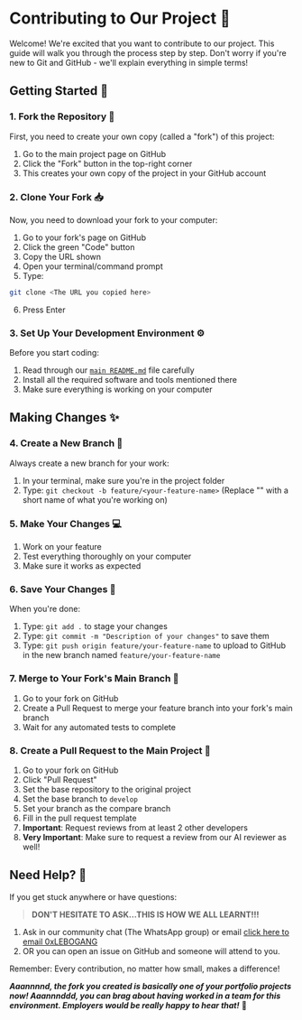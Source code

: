 # Contributing to Our Project 🚀

Welcome! We're excited that you want to contribute to our project. This guide will walk you through the process step by step. Don't worry if you're new to Git and GitHub - we'll explain everything in simple terms!

## Getting Started 🎯

### 1. Fork the Repository 🍴

First, you need to create your own copy (called a "fork") of this project:

1. Go to the main project page on GitHub
2. Click the "Fork" button in the top-right corner
3. This creates your own copy of the project in your GitHub account

### 2. Clone Your Fork 📥

Now, you need to download your fork to your computer:

1. Go to your fork's page on GitHub
2. Click the green "Code" button
3. Copy the URL shown
4. Open your terminal/command prompt
5. Type:

```bash
git clone <The URL you copied here>
```

6. Press Enter

### 3. Set Up Your Development Environment ⚙️

Before you start coding:

1. Read through our [`main README.md`](./README.md) file carefully
2. Install all the required software and tools mentioned there
3. Make sure everything is working on your computer

## Making Changes ✨

### 4. Create a New Branch 🌿

Always create a new branch for your work:

1. In your terminal, make sure you're in the project folder
2. Type: `git checkout -b feature/<your-feature-name>`
   (Replace "<your-feature-name>" with a short name of what you're working on)

### 5. Make Your Changes 💻

1. Work on your feature
2. Test everything thoroughly on your computer
3. Make sure it works as expected

### 6. Save Your Changes 💾

When you're done:

1. Type: `git add .` to stage your changes
2. Type: `git commit -m "Description of your changes"` to save them
3. Type: `git push origin feature/your-feature-name` to upload to GitHub in the new branch named `feature/your-feature-name`

### 7. Merge to Your Fork's Main Branch 🔄

1. Go to your fork on GitHub
2. Create a Pull Request to merge your feature branch into your fork's main branch
3. Wait for any automated tests to complete

### 8. Create a Pull Request to the Main Project 🎉

1. Go to your fork on GitHub
2. Click "Pull Request"
3. Set the base repository to the original project
4. Set the base branch to `develop`
5. Set your branch as the compare branch
6. Fill in the pull request template
7. **Important**: Request reviews from at least 2 other developers
8. **Very Important**: Make sure to request a review from our AI reviewer as well!

## Need Help? 🤝

If you get stuck anywhere or have questions:

> **DON'T HESITATE TO ASK...THIS IS HOW WE ALL LEARNT!!!**

1. Ask in our community chat (The WhatsApp group) or email [click here to email 0xLEBOGANG](mailto:dev.phoshoko.ml@gmail.com)
2. OR you can open an issue on GitHub and someone will attend to you.

Remember: Every contribution, no matter how small, makes a difference!

**_Aaannnnd, the fork you created is basically one of your portfolio projects now! Aaannnddd, you can brag about having worked in a team for this environment. Employers would be really happy to hear that!_** 🌟
